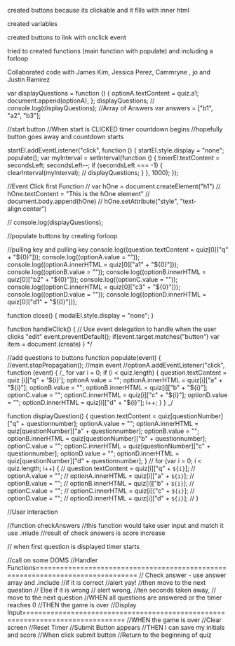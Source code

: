 created buttons because its clickable and it fills with inner html

created variables

created buttons to link with onclick event

tried to created functions (main function with populate) and including a forloop

Collaborated code with James Kim, Jessica Perez, Cammryne , jo and Justin Ramirez

var displayQuestions = function () {
optionA.textContent = quiz.a1;
document.append(optionA);
};
displayQuestions;
// console.log(displayQuestions);
//Array of Answers
var answers = ["b1", "a2", "b3"];

//start button
//When start is CLICKED timer countdown begins
//hopefully button goes away and countdown starts

startEl.addEventListener("click", function () {
startEl.style.display = "none";
populate();
var myInterval = setInterval(function () {
timerEl.textContent = secondsLeft;
secondsLeft--;
if (secondsLeft === -1) {
clearInterval(myInterval);
// displayQuestions;
}
}, 1000);
});

//Event Click first Function
// var hOne = document.createElement("h1")
// hOne.textContent = "This is the hOne element"
// document.body.append(hOne)
// hOne.setAttribute("style", "text-align:center")

// console.log(displayQuestions);

//populate buttons by creating forloop

//pulling key and pulling key
console.log((question.textContent = quiz[0]["q" + "${0}"]));
console.log((optionA.value = ""));
console.log((optionA.innerHTML = quiz[0]["a1" + "${0}"]));
console.log((optionB.value = ""));
console.log((optionB.innerHTML = quiz[0]["b2" + "${0}"]));
console.log((optionC.value = ""));
console.log((optionC.innerHTML = quiz[0]["c3" + "${0}"]));
console.log((optionD.value = ""));
console.log((optionD.innerHTML = quiz[0]["d1" + "${0}"]));

function close() {
modalEl.style.display = "none";
}

function handleClick() {
// Use event delegation to handle when the user clicks "edit"
event.preventDefault();
if(event.target.matches("button")
var item = document.(create)
}
\*/

//add questions to buttons
function populate(event) {
//event.stopPropagation();
//main event
//optionA.addEventListener("click", function (event) {
/_ for
var i = 0;
if (i < quiz.length) {
question.textContent = quiz [i]["q" + '${i}'];
optionA.value = "";
optionA.innerHTML = quiz[i]["a" + "${i}"];
optionB.value = "";
optionB.innerHTML = quiz[i]["b" + "${i}"];
optionC.value = "";
optionC.innerHTML = quiz[i]["c" + "${i}"];
optionD.value = "";
optionD.innerHTML = quiz[i]["d" + "${i}"];
i++;
}
}
_/

function displayQuestion() {
question.textContent = quiz[questionNumber]["q" + questionnumber];
optionA.value = "";
optionA.innerHTML = quiz[questionNumber]["a" + questionnumber];
optionB.value = "";
optionB.innerHTML = quiz[questionNumber]["b" + questionnumber];
optionC.value = "";
optionC.innerHTML = quiz[questionNumber]["c" + questionnumber];
optionD.value = "";
optionD.innerHTML = quiz[questionNumber]["d" + questionnumber];
}
// for (var i = 0; i < quiz.length; i++) {
// question.textContent = quiz[i]["q" + `${i}`];
// optionA.value = "";
// optionA.innerHTML = quiz[i]["a" + `${i}`];
// optionB.value = "";
// optionB.innerHTML = quiz[i]["b" + `${i}`];
// optionC.value = "";
// optionC.innerHTML = quiz[i]["c" + `${i}`];
// optionD.value = "";
// optionD.innerHTML = quiz[i]["d" + `${i}`];
// }

//User interaction

//function checkAnswers
//this function would take user input and match it use .inlude
//result of check answers is score increase

// when first question is displayed timer starts

//call on some DOMS
//Handler Functions===============================================================================
// Check answer - use answer array and .include
//if it is correct
//alert yay!
//then move to the next question
// Else if it is wrong
// alert wrong,
//ten seconds taken away,
// move to the next question
//WHEN all questions are answered or the timer reaches 0
//THEN the game is over
//Display Input===============================================================================
//WHEN the game is over
//Clear screen
//Reset Timer
//Submit Button appears
//THEN I can save my initials and score
//When click submit button
//Return to the beginning of quiz

